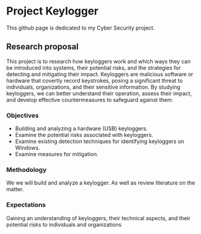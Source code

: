 # Project Keylogger

This github page is dedicated to my Cyber Security project.

## Research proposal
This project is to research how keyloggers work and which ways they can be introduced into systems, their potential risks, and the strategies for detecting and mitigating their impact. Keyloggers are malicious software or hardware that covertly record keystrokes, posing a significant threat to individuals, organizations, and their sensitive information. By studying keyloggers, we can better understand their operation, assess their impact, and develop effective countermeasures to safeguard against them.


### Objectives
- Building and analyzing a hardware (USB) keyloggers.
- Examine the potential risks associated with keyloggers. 
- Examine existing detection techniques for identifying keyloggers on Windows.
- Examine measures for mitigation.

### Methodology 
We we will build and analyze a keylogger. As well as review literature on the matter.

### Expectations
Gaining an understanding of keyloggers, their technical aspects, and their potential risks to individuals and organizations

